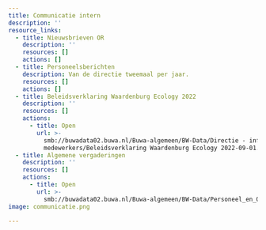 ```yaml
---
title: Communicatie intern
description: ''
resource_links:
  - title: Nieuwsbrieven OR
    description: ''
    resources: []
    actions: []
  - title: Personeelsberichten
    description: Van de directie tweemaal per jaar.
    resources: []
    actions: []
  - title: Beleidsverklaring Waardenburg Ecology 2022
    description: ''
    resources: []
    actions:
      - title: Open
        url: >-
          smb://buwadata02.buwa.nl/Buwa-algemeen/BW-Data/Directie - info naar
          medewerkers/Beleidsverklaring Waardenburg Ecology 2022-09-01.pdf
  - title: Algemene vergaderingen
    description: ''
    resources: []
    actions:
      - title: Open
        url: >-
          smb://buwadata02.buwa.nl/Buwa-algemeen/BW-Data/Personeel_en_Organisatie_Ontwikkeling/AV's
image: communicatie.png

---
```











